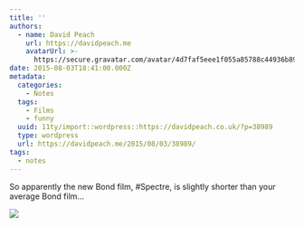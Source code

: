```yaml
---
title: ''
authors:
  - name: David Peach
    url: https://davidpeach.me
    avatarUrl: >-
      https://secure.gravatar.com/avatar/4d7faf5eee1f055a85788c44936b8995eaab6dfb004e7854ec747ccb272e91ee?s=96&d=mm&r=g
date: 2015-08-03T18:41:00.000Z
metadata:
  categories:
    - Notes
  tags:
    - Films
    - funny
  uuid: 11ty/import::wordpress::https://davidpeach.co.uk/?p=38989
  type: wordpress
  url: https://davidpeach.me/2015/08/03/38989/
tags:
  - notes
---
```

So apparently the new Bond film, #Spectre, is slightly shorter than your average Bond film…

[![](/assets/Spectre-is-a-bit-short-768x341-Y40KfZgKXiLE.jpeg)](/assets/Spectre-is-a-bit-short-768x341-Y40KfZgKXiLE.jpeg)